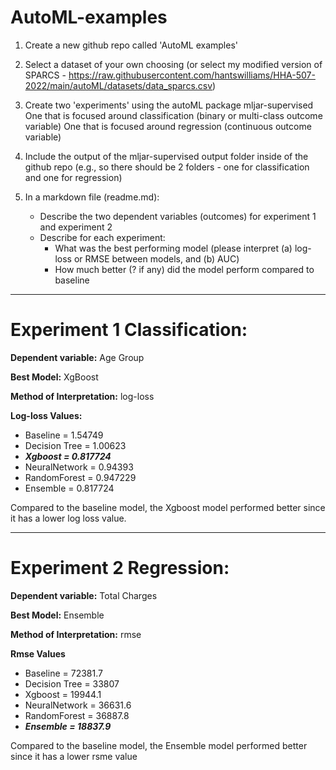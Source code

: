 # AutoML-examples


1. Create a new github repo called 'AutoML examples' 

2. Select a dataset of your own choosing (or select my modified version of SPARCS - https://raw.githubusercontent.com/hantswilliams/HHA-507-2022/main/autoML/datasets/data_sparcs.csv) 

3. Create two 'experiments' using the autoML package mljar-supervised 
One that is focused around classification (binary or multi-class outcome variable)
One that is focused around regression (continuous outcome variable) 
4. Include the output of the mljar-supervised output folder inside of the github repo (e.g., so there should be 2 folders - one for classification and one for regression) 

5. In a markdown file (readme.md): 
    - Describe the two dependent variables (outcomes) for experiment 1 and experiment 2 
    - Describe for each experiment: 
        - What was the best performing model (please interpret (a) log-loss or RMSE between models, and (b) AUC) 
        - How much better (? if any) did the model perform compared to baseline

---

# Experiment 1 Classification:

**Dependent variable:** Age Group

**Best Model:** XgBoost

**Method of Interpretation:** log-loss

**Log-loss Values:**

- Baseline = 1.54749
- Decision Tree = 1.00623
- ***Xgboost = 0.817724***
- NeuralNetwork = 0.94393
- RandomForest = 0.947229
- Ensemble = 0.817724

Compared to the baseline model, the Xgboost model performed better since it has a lower log loss value.

---

# Experiment 2 Regression:

**Dependent variable:** Total Charges

**Best Model:** Ensemble

**Method of Interpretation:** rmse

**Rmse Values**

- Baseline = 72381.7
- Decision Tree = 33807
- Xgboost = 19944.1
- NeuralNetwork = 36631.6
- RandomForest = 36887.8	
- ***Ensemble = 18837.9***

Compared to the baseline model, the Ensemble model performed better since it has a lower rsme value





